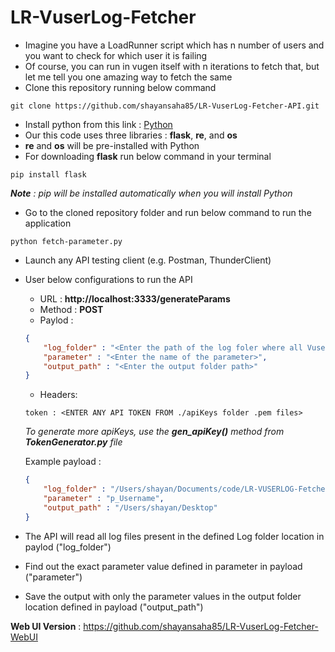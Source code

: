 
# LR-VuserLog-Fetcher


- Imagine you have a LoadRunner script which has n number of users and you want to check for which user it is failing
- Of course, you can run in vugen itself with n iterations to fetch that, but let me tell you one amazing way to fetch the same
- Clone this repository running below command
```
git clone https://github.com/shayansaha85/LR-VuserLog-Fetcher-API.git
```
- Install python from this link : [Python](https://www.python.org/downloads/)
- Our this code uses three libraries : **flask**, **re**, and **os**
- **re** and **os** will be pre-installed with Python
- For downloading **flask** run below command in your terminal
```
pip install flask
```
_**Note** : pip will be installed automatically when you will install Python_
- Go to the cloned repository folder and run below command to run the application
```
python fetch-parameter.py
```
- Launch any API testing client (e.g. Postman, ThunderClient)
- User below configurations to run the API
    - URL : **http://localhost:3333/generateParams**
    - Method : **POST**
    - Paylod :
    ```json
    {
        "log_folder" : "<Enter the path of the log foler where all VuserLog files are present>",
        "parameter" : "<Enter the name of the parameter>",
        "output_path" : "<Enter the output folder path>"
    }
    ```
    - Headers:
    ```
    token : <ENTER ANY API TOKEN FROM ./apiKeys folder .pem files>
    ```
    _To generate more apiKeys, use the **gen_apiKey()** method from **TokenGenerator.py** file_
    
    Example payload :
    ```json
    {
        "log_folder" : "/Users/shayan/Documents/code/LR-VUSERLOG-Fetcher/Logs",
        "parameter" : "p_Username",
        "output_path" : "/Users/shayan/Desktop"
    }
    ```
- The API will read all log files present in the defined Log folder location in paylod ("log_folder")
- Find out the exact parameter value defined in parameter in payload ("parameter")
- Save the output with only the parameter values in the output folder location defined in payload ("output_path")

**Web UI Version** : https://github.com/shayansaha85/LR-VuserLog-Fetcher-WebUI
